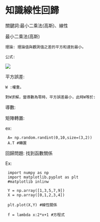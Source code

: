 # 知識線性回歸


關鍵詞:最小二乘法(高斯)、線性

最小二乘法(高斯)

    理論: 理論值與觀測值之差的平方和達到最小。
    
    公式:

<img src="http://chart.googleapis.com/chart?cht=tx&chl= dist(x,y)= \sqrt{\sum_{i=1}^n(x_i - y_i)^2}" style="border:none;">

平方誤差:

    W :權重。
    
    對W求解，當導數為零時，平方誤差最小，此時W等於:
    
導數:
   

矩陣轉置:
   
   ex:
   
     A= np.random.randint(0,10,size=(3,2))
     A.T #轉置
     



回歸問題:
     找到函數關係



Ex: 

     import numpy as np
     import matplotlib.pyplot as plt
     #matplotlib inlinw
     
     Y = np.array([1,3,5,7,9])
     X = np.array([0,1,2,3,4])
   
     plt.plot(X,Y) #線性關係
     
     f = lambda x:2*x+1 #方程式
     
     
     
     
     
